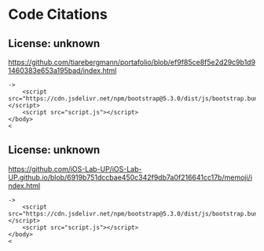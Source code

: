 # Code Citations

## License: unknown
https://github.com/tiarebergmann/portafolio/blob/ef9f85ce8f5e2d29c9b1d91460383e653a195bad/index.html

```
->
    <script src="https://cdn.jsdelivr.net/npm/bootstrap@5.3.0/dist/js/bootstrap.bundle.min.js"></script>
    <script src="script.js"></script>
</body>
<
```


## License: unknown
https://github.com/iOS-Lab-UP/iOS-Lab-UP.github.io/blob/6919b751dccbae450c342f9db7a0f216641cc17b/memoji/index.html

```
->
    <script src="https://cdn.jsdelivr.net/npm/bootstrap@5.3.0/dist/js/bootstrap.bundle.min.js"></script>
    <script src="script.js"></script>
</body>
<
```

